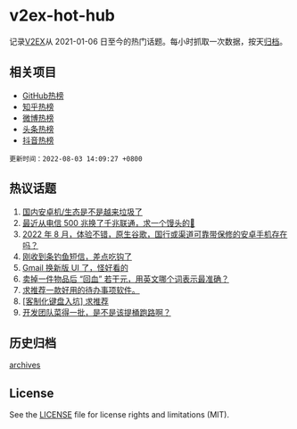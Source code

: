 # v2ex-hot-hub

 记录[V2EX](https://www.v2ex.com/)从 2021-01-06 日至今的热门话题。每小时抓取一次数据，按天[归档](archives)。
 
 ## 相关项目

- [GitHub热榜](https://github.com/snaildev/github-hot-hub)
- [知乎热榜](https://github.com/snaildev/zhihu-hot-hub)
- [微博热榜](https://github.com/snaildev/weibo-hot-hub)
- [头条热榜](https://github.com/snaildev/toutiao-hot-hub)
- [抖音热榜](https://github.com/snaildev/douyin-hot-hub)


 `更新时间：2022-08-03 14:09:27 +0800`

## 热议话题

1. [国内安卓机/生态是不是越来垃圾了](https://www.v2ex.com/t/870218)
1. [最近从电信 500 兆换了千兆联通，求一个馒头的💊](https://www.v2ex.com/t/870228)
1. [2022 年 8 月，体验不错，原生谷歌，国行或渠道可靠带保修的安卓手机存在吗？](https://www.v2ex.com/t/870252)
1. [刚收到条钓鱼短信，差点吃钩了](https://www.v2ex.com/t/870233)
1. [Gmail 换新版 UI 了，怪好看的](https://www.v2ex.com/t/870248)
1. [卖掉一件物品后 “回血” 若干元，用英文哪个词表示最准确？](https://www.v2ex.com/t/870345)
1. [求推荐一款好用的待办事项软件。](https://www.v2ex.com/t/870225)
1. [[客制化键盘入坑] 求推荐](https://www.v2ex.com/t/870268)
1. [开发团队菜得一批，是不是该提桶跑路啊？](https://www.v2ex.com/t/870206)

## 历史归档

[archives](archives)

## License

See the [LICENSE](LICENSE) file for license rights and limitations (MIT).
